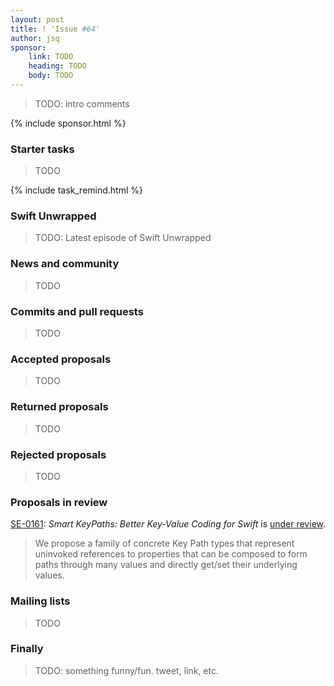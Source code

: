 ```yaml
---
layout: post
title: ! 'Issue #64'
author: jsq
sponsor:
    link: TODO
    heading: TODO
    body: TODO
---
```


> TODO: intro comments

<!--excerpt-->

{% include sponsor.html %}

### Starter tasks

> TODO

{% include task_remind.html %}

### Swift Unwrapped

> TODO: Latest episode of Swift Unwrapped

### News and community

> TODO

### Commits and pull requests

> TODO

### Accepted proposals

> TODO

### Returned proposals

> TODO

### Rejected proposals

> TODO

### Proposals in review

[SE-0161](https://github.com/apple/swift-evolution/blob/master/proposals/0161-key-paths.md): *Smart KeyPaths: Better Key-Value Coding for Swift* is [under review](https://lists.swift.org/pipermail/swift-evolution-announce/2017-March/000334.html).

> We propose a family of concrete Key Path types that represent uninvoked references to properties that can be composed to form paths through many values and directly get/set their underlying values.

### Mailing lists

> TODO

### Finally

> TODO: something funny/fun. tweet, link, etc.
